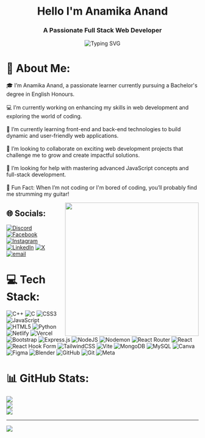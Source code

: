 <h1 align="center">Hello I'm Anamika Anand</h1>
<h3 align="center">A Passionate Full Stack Web Developer</h3>

<p align="center">
  <img src="https://readme-typing-svg.demolab.com?font=Fira+Code&duration=3000&pause=1000&color=F7F7F7&center=true&width=435&lines=Web+Developer;MERN+Stack+Developer;Problem+Solver;Open+Source+Enthusiast" alt="Typing SVG" />
</p>


# 💫 About Me:
🎓 I’m Anamika Anand, a passionate learner currently pursuing a Bachelor's degree in English Honours.<br><br>💻 I’m currently working on enhancing my skills in web development and exploring the world of coding.<br><br>🌱 I’m currently learning front-end and back-end technologies to build dynamic and user-friendly web applications.<br><br>🤝 I’m looking to collaborate on exciting web development projects that challenge me to grow and create impactful solutions.<br><br>🎯 I’m looking for help with mastering advanced JavaScript concepts and full-stack development.<br><br>🎸 Fun Fact: When I’m not coding or I'm bored of coding, you’ll probably find me strumming my guitar!

<img align="right" height="350" src="https://s3.amazonaws.com/shecodesio-production/uploads/files/000/104/205/original/image_processing20210301-3601-w1fbuc.gif?1700151755"  />


## 🌐 Socials:
[![Discord](https://img.shields.io/badge/Discord-%237289DA.svg?logo=discord&logoColor=white)](https://discord.gg/anamika_anand_01293) [![Facebook](https://img.shields.io/badge/Facebook-%231877F2.svg?logo=Facebook&logoColor=white)](https://facebook.com/https://www.facebook.com/profile.php?id=61575241738429) [![Instagram](https://img.shields.io/badge/Instagram-%23E4405F.svg?logo=Instagram&logoColor=white)](https://instagram.com/https://www.instagram.com/its._anamika_/) [![LinkedIn](https://img.shields.io/badge/LinkedIn-%230077B5.svg?logo=linkedin&logoColor=white)](https://linkedin.com/in/https://www.linkedin.com/in/its-anamika-anand/) [![X](https://img.shields.io/badge/X-black.svg?logo=X&logoColor=white)](https://x.com/https://x.com/Anamika__Anand) [![email](https://img.shields.io/badge/Email-D14836?logo=gmail&logoColor=white)](mailto:itzanamikaanand@gmail.com) 

# 💻 Tech Stack:
![C++](https://img.shields.io/badge/c++-%2300599C.svg?style=for-the-badge&logo=c%2B%2B&logoColor=white) ![C](https://img.shields.io/badge/c-%2300599C.svg?style=for-the-badge&logo=c&logoColor=white) ![CSS3](https://img.shields.io/badge/css3-%231572B6.svg?style=for-the-badge&logo=css3&logoColor=white) ![JavaScript](https://img.shields.io/badge/javascript-%23323330.svg?style=for-the-badge&logo=javascript&logoColor=%23F7DF1E) ![HTML5](https://img.shields.io/badge/html5-%23E34F26.svg?style=for-the-badge&logo=html5&logoColor=white) ![Python](https://img.shields.io/badge/python-3670A0?style=for-the-badge&logo=python&logoColor=ffdd54) ![Netlify](https://img.shields.io/badge/netlify-%23000000.svg?style=for-the-badge&logo=netlify&logoColor=#00C7B7) ![Vercel](https://img.shields.io/badge/vercel-%23000000.svg?style=for-the-badge&logo=vercel&logoColor=white) ![Bootstrap](https://img.shields.io/badge/bootstrap-%238511FA.svg?style=for-the-badge&logo=bootstrap&logoColor=white) ![Express.js](https://img.shields.io/badge/express.js-%23404d59.svg?style=for-the-badge&logo=express&logoColor=%2361DAFB) ![NodeJS](https://img.shields.io/badge/node.js-6DA55F?style=for-the-badge&logo=node.js&logoColor=white) ![Nodemon](https://img.shields.io/badge/NODEMON-%23323330.svg?style=for-the-badge&logo=nodemon&logoColor=%BBDEAD) ![React Router](https://img.shields.io/badge/React_Router-CA4245?style=for-the-badge&logo=react-router&logoColor=white) ![React](https://img.shields.io/badge/react-%2320232a.svg?style=for-the-badge&logo=react&logoColor=%2361DAFB) ![React Hook Form](https://img.shields.io/badge/React%20Hook%20Form-%23EC5990.svg?style=for-the-badge&logo=reacthookform&logoColor=white) ![TailwindCSS](https://img.shields.io/badge/tailwindcss-%2338B2AC.svg?style=for-the-badge&logo=tailwind-css&logoColor=white) ![Vite](https://img.shields.io/badge/vite-%23646CFF.svg?style=for-the-badge&logo=vite&logoColor=white) ![MongoDB](https://img.shields.io/badge/MongoDB-%234ea94b.svg?style=for-the-badge&logo=mongodb&logoColor=white) ![MySQL](https://img.shields.io/badge/mysql-4479A1.svg?style=for-the-badge&logo=mysql&logoColor=white) ![Canva](https://img.shields.io/badge/Canva-%2300C4CC.svg?style=for-the-badge&logo=Canva&logoColor=white) ![Figma](https://img.shields.io/badge/figma-%23F24E1E.svg?style=for-the-badge&logo=figma&logoColor=white) ![Blender](https://img.shields.io/badge/blender-%23F5792A.svg?style=for-the-badge&logo=blender&logoColor=white) ![GitHub](https://img.shields.io/badge/github-%23121011.svg?style=for-the-badge&logo=github&logoColor=white) ![Git](https://img.shields.io/badge/git-%23F05033.svg?style=for-the-badge&logo=git&logoColor=white) ![Meta](https://img.shields.io/badge/Meta-%230467DF.svg?style=for-the-badge&logo=Meta&logoColor=white)



# 📊 GitHub Stats:
![](https://github-readme-stats.vercel.app/api?username=its-anamika-anand&theme=holi&hide_border=false&include_all_commits=false&count_private=false)<br/>
![](https://nirzak-streak-stats.vercel.app/?user=its-anamika-anand&theme=holi&hide_border=false)<br/>
![](https://github-readme-stats.vercel.app/api/top-langs/?username=its-anamika-anand&theme=holi&hide_border=false&include_all_commits=false&count_private=false&layout=compact)

---
[![](https://visitcount.itsvg.in/api?id=its-anamika-anand&icon=0&color=0)](https://visitcount.itsvg.in)

<!-- Proudly created with GPRM ( https://gprm.itsvg.in ) -->
